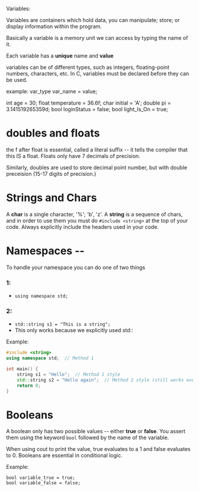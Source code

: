 Variables:


Variables are containers which hold data, you can manipulate; store; or display information within the program. 

Basically a variable is a memory unit we can access by typing the name of it. 

Each variable has a **unique** name and **value** 


variables can be of different types, such as integers, floating-point numbers, characters, etc.
In C, variables must be declared before they can be used.

example:
var_type var_name = value;

int age = 30;
float temperature = 36.6f; 
char initial = 'A';
double pi = 3.141519265359d;
bool loginStatus = false;
bool light_Is_On = true;



# doubles and floats

the f after float is essential, called a literal suffix -- it tells the compiler that this IS a float. Floats only have 7 decimals of precision. 

Similarly, doubles are used to store decimal point number, but with double preceision (15-17 digits of precision.)


# Strings and Chars

A **char** is a single character, '%'; 'b', 'z'. A **string** is a sequence of chars, and in order to use them you must do `#include <string>` at the top of your code. Always explicitly include the headers used in your code.


# Namespaces --
To handle your namespace you can do one of two things
### 1:
- `using namespace std;`
### 2:
- `std::string s1 = "This is a string";`
- This only works because we explicitly used std::

Example: 
```strings.cpp
#include <string>
using namespace std;  // Method 1

int main() {
    string s1 = "Hello";  // Method 1 style
    std::string s2 = "Hello again";  // Method 2 style (still works even with 'using namespace')
    return 0;
}
```

# Booleans
A boolean only has two possible values -- either **true** or **false**. You assert them using the keyword `bool` followed by the name of the variable.

When using cout to print the value, true evaluates to a 1 and false evaluates to 0. Booleans are essential in conditional logic.

Example:
```
bool variable_true = true;
bool variable_false = false;
```
